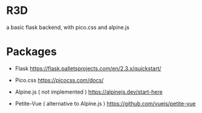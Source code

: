 # R3D
 a basic flask backend, with pico.css and alpine.js

# Packages

- Flask
https://flask.palletsprojects.com/en/2.3.x/quickstart/

- Pico.css
https://picocss.com/docs/

- Alpine.js ( not implemented )
https://alpinejs.dev/start-here

- Petite-Vue ( alternative to Alpine.js )
https://github.com/vuejs/petite-vue